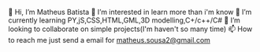 👋 Hi, I’m Matheus Batista
👀 I’m interested in learn more than i'm know
🌱 I’m currently learning PY,jS,CSS,HTML,GML,3D modelling,C+/c++/C#
💞️ I’m looking to collaborate on simple projects(I'm haven't so many time)
📫 How to reach me just send a email for matheus.sousa2@gmail.com
